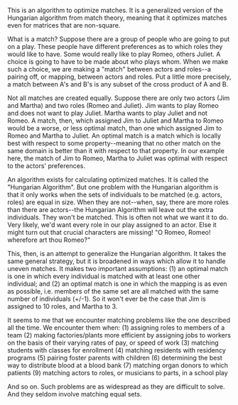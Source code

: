 This is an algorithm to optimize matches. It is a generalized version of the Hungarian algorithm from match theory, meaning that it optimizes matches even for matrices that are non-square.

What is a match? Suppose there are a group of people who are going to put on a play. These people have different preferences as to which roles they would like to have. Some would really like to play Romeo, others Juliet. A choice is going to have to be made about who plays whom. When we make such a choice, we are making a "match" between actors and roles--a pairing off, or mapping, between actors and roles. Put a little more precisely, a match between A's and B's is any subset of the cross product of A and B.

Not all matches are created equally. Suppose there are only two actors (Jim and Martha) and two roles (Romeo and Juliet). Jim wants to play Romeo and does not want to play Juliet. Martha wants to play Juliet and not Romeo. A match, then, which assigned Jim to Juliet and Martha to Romeo would be a worse, or less optimal match, than one which assigned Jim to Romeo and Martha to Juliet. An optimal match is a match which is locally best with respect to some property--meaning that no other match on the same domain is better than it with respect to that property. In our example here, the match of Jim to Romeo, Martha to Juliet was optimal with respect to the actors' preferences.

An algorithm exists for calculating optimized matches. It is called the "Hungarian Algorithm". But one problem with the Hungarian algorithm is that it only works when the sets of individuals to be matched (e.g. actors, roles) are equal in size. When they are not--when, say, there are more roles than there are actors--the Hungarian Algorithm will leave out the extra individuals. They won't be matched. This is often not what we want it to do. Very likely, we'd want every role in our play assigned to an actor. Else it might turn out that crucial characters are missing! "O Romeo, Romeo! wherefore art thou Romeo?"

This, then, is an attempt to generalize the Hungarian algorithm. It takes the same general strategy, but it is broadened in ways which allow it to handle uneven matches. It makes two important assumptions: (1) an optimal match is one in which every individual is matched with at least one other individual; and (2) an optimal match is one in which the mapping is as even as possible, i.e. members of the same set are all matched with the same number of individuals (+/-1). So it won't ever be the case that Jim is assigned to 10 roles, and Martha to 3.

It seems to me that we encounter matching problems like the one described all the time. We encounter them when:
(1) assigning roles to members of a team
(2) making factories/plants more efficient by assigning jobs to workers on the basis of their varying rates of pay, or speed of work
(3) matching students with classes for enrollment
(4) matching residents with residency programs
(5) pairing foster parents with children
(6) determining the best way to distribute blood at a blood bank
(7) matching organ donors to which patients
(9) matching actors to roles, or musicians to parts, in a school play

And so on. Such problems are as widespread as they are difficult to solve. And they seldom involve matching equal sets.